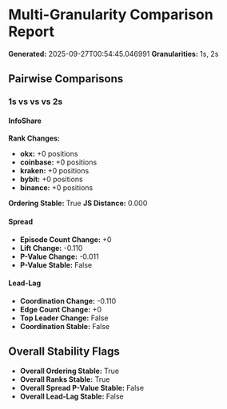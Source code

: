 # Multi-Granularity Comparison Report

**Generated:** 2025-09-27T00:54:45.046991
**Granularities:** 1s, 2s

## Pairwise Comparisons

### 1s vs vs vs 2s

#### InfoShare
**Rank Changes:**
- **okx:** +0 positions
- **coinbase:** +0 positions
- **kraken:** +0 positions
- **bybit:** +0 positions
- **binance:** +0 positions

**Ordering Stable:** True
**JS Distance:** 0.000

#### Spread
- **Episode Count Change:** +0
- **Lift Change:** -0.110
- **P-Value Change:** -0.011
- **P-Value Stable:** False

#### Lead-Lag
- **Coordination Change:** -0.110
- **Edge Count Change:** +0
- **Top Leader Change:** False
- **Coordination Stable:** False

## Overall Stability Flags

- **Overall Ordering Stable:** True
- **Overall Ranks Stable:** True
- **Overall Spread P-Value Stable:** False
- **Overall Lead-Lag Stable:** False

